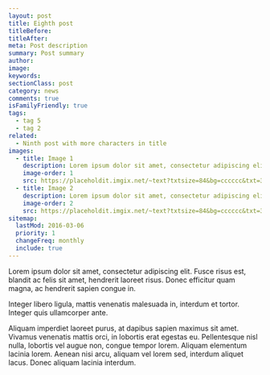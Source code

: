 ```yaml
---
layout: post
title: Eighth post
titleBefore:
titleAfter:
meta: Post description
summary: Post summary
author:
image:
keywords:
sectionClass: post
category: news
comments: true
isFamilyFriendly: true
tags:
  - tag 5
  - tag 2
related:
  - Ninth post with more characters in title
images:
  - title: Image 1
    description: Lorem ipsum dolor sit amet, consectetur adipiscing elit.
    image-order: 1
    src: https://placeholdit.imgix.net/~text?txtsize=84&bg=cccccc&txt=320x477&w=320&h=477
  - title: Image 2
    description: Lorem ipsum dolor sit amet, consectetur adipiscing elit.
    image-order: 2
    src: https://placeholdit.imgix.net/~text?txtsize=84&bg=cccccc&txt=320x477&w=320&h=477
sitemap:
  lastMod: 2016-03-06
  priority: 1
  changeFreq: monthly
  include: true
---
```


Lorem ipsum dolor sit amet, consectetur adipiscing elit. Fusce risus est, blandit ac felis sit amet, hendrerit laoreet risus. Donec efficitur quam magna, ac hendrerit sapien congue in.

Integer libero ligula, mattis venenatis malesuada in, interdum et tortor. Integer quis ullamcorper ante.

Aliquam imperdiet laoreet purus, at dapibus sapien maximus sit amet. Vivamus venenatis mattis orci, in lobortis erat egestas eu. Pellentesque nisl nulla, lobortis vel augue non, congue tempor lorem. Aliquam elementum lacinia lorem. Aenean nisi arcu, aliquam vel lorem sed, interdum aliquet lacus. Donec aliquam lacinia interdum.
